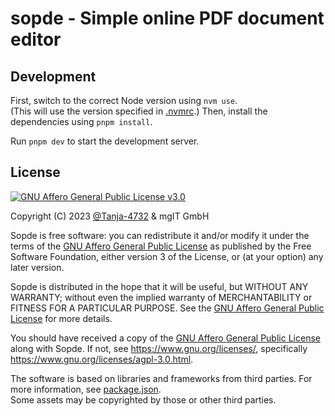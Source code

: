 # sopde - Simple online PDF document editor

## Development

First, switch to the correct Node version using `nvm use`.  
(This will use the version specified in [.nvmrc](/.nvmrc).)
Then, install the dependencies using `pnpm install`.

Run `pnpm dev` to start the development server.

## License

[![GNU Affero General Public License v3.0](https://www.gnu.org/graphics/agplv3-with-text-162x68.png)](https://www.gnu.org/licenses/agpl-3.0.html)

Copyright (C) 2023 [@Tanja-4732](https://github.com/Tanja-4732) & mgIT GmbH

Sopde is free software: you can redistribute it and/or modify it under the terms of the [GNU Affero General Public License](/LICENSE.md) as published by the Free Software Foundation, either version 3 of the License, or (at your option) any later version.

Sopde is distributed in the hope that it will be useful, but WITHOUT ANY WARRANTY; without even the implied warranty of MERCHANTABILITY or FITNESS FOR A PARTICULAR PURPOSE. See the [GNU Affero General Public License](/LICENSE.md) for more details.

You should have received a copy of the [GNU Affero General Public License](/LICENSE.md) along with Sopde. If not, see <https://www.gnu.org/licenses/>, specifically <https://www.gnu.org/licenses/agpl-3.0.html>.

The software is based on libraries and frameworks from third parties. For more information, see [package.json](/package.json).  
Some assets may be copyrighted by those or other third parties.
